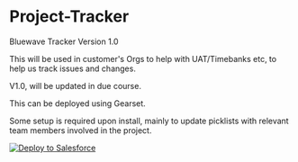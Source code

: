 # Project-Tracker

Bluewave Tracker Version 1.0

This will be used in customer's Orgs to help with UAT/Timebanks etc, to help us track issues and changes.

V1.0, will be updated in due course.

This can be deployed using Gearset.

Some setup is required upon install, mainly to update picklists with relevant team members involved in the project.

<a href="https://githubsfdeploy.herokuapp.com?owner=BluewaveGroup&repo=Project-Tracker&ref=master">
  <img alt="Deploy to Salesforce"
       src="https://raw.githubusercontent.com/afawcett/githubsfdeploy/master/deploy.png">
</a>
